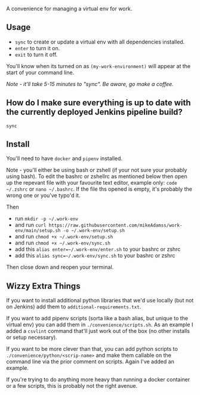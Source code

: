 A convenience for managing a virtual env for work.

## Usage

* `sync` to create or update a virtual env with all dependencies installed.
* `enter` to turn it on.
* `exit` to turn it off.

You'll know when its turned on as `(my-work-environment)` will appear at the start of your command line.

_Note - it'll take 5-15 minutes to "sync". Be aware, go make a coffee._

## How do I make sure everything is up to date with the currently deployed Jenkins pipeline build?

`sync`

## Install

You'll need to have `docker` and `pipenv` installed.

Note - you'll either be using bash or zshell (if your not sure your probably using bash). To edit the bashrc or zshellrc as mentioned below then open up the repevant file with your favourite text editor, example only: `code ~/.zshrc` or `nano ~/.bashrc`. If the file ths opened is empty, it's probably the wrong one or you've typo'd it.

Then
* run `mkdir -p ~/.work-env`
* and run `curl https://raw.githubusercontent.com/mikeAdamss/work-env/main/setup.sh -o ~/.work-env/setup.sh`
* and run `chmod +x ~/.work-env/setup.sh`
* and run `chmod +x ~/.work-env/sync.sh`
* add this `alias enter=~/.work-env/enter.sh` to your bashrc or zshrc
* add this `alias sync=~/.work-env/sync.sh` to your bashrc or zshrc

Then close down and reopen your terminal.

## Wizzy Extra Things

If you want to install additional python libraries that we'd use locally (but not on Jenkins) add them to `additional-requirements.txt`.

If you want to add pipenv scripts (sorta like a bash alias, but unique to the virtual env) you can add them in `./convenience/scripts.sh`. As an example I added a `csvlint` command that'll just work out of the box (no other installs or setup necessary).

If you want to be more clever than that, you can add python scripts to `./convenience/python/<scrip-name>` and make them callable on the command line via the prior comment on scripts. Again I've added an example.

If you're trying to do anything more heavy than running a docker container or a few scripts, this is probably not the right avenue.  
